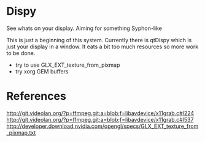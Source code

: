 Dispy
=====

See whats on your display. Aiming for something Syphon-like

This is just a beginning of this system. Currently there is qtDispy which is just your display in a window.
It eats a bit too much resources so more work to be done.

* try to use GLX_EXT_texture_from_pixmap
* try xorg GEM buffers

References
==========

http://git.videolan.org/?p=ffmpeg.git;a=blob;f=libavdevice/x11grab.c#l224
http://git.videolan.org/?p=ffmpeg.git;a=blob;f=libavdevice/x11grab.c#l537
http://developer.download.nvidia.com/opengl/specs/GLX_EXT_texture_from_pixmap.txt
